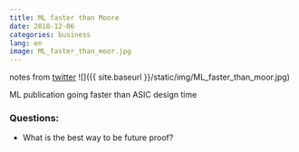 ```yaml
---
title: ML faster than Moore
date: 2018-12-06
categories: business
lang: en
image: ML_faster_than_moor.jpg
---
```

notes from [twitter](https://twitter.com/noborux/status/1070769998010900480/photo/1)
![]({{ site.baseurl }}/static/img/ML_faster_than_moor.jpg)

ML publication going faster than ASIC design time

### Questions:
* What is the best way to be future proof?
